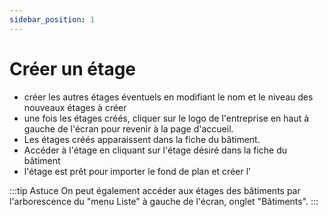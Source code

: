 ```yaml
---
sidebar_position: 1
---
```


# Créer un étage

<Youtube code="6wnzskeAskg"/>

<CreateObjectTutorial objectTypeName="floor" />

- créer les autres étages éventuels en modifiant le nom et le niveau des nouveaux étages à créer
- une fois les étages créés, cliquer sur le logo de l'entreprise en haut à gauche de l'écran pour revenir à la page d'accueil.
- Les étages créés apparaissent dans la fiche du bâtiment.
- Accéder à l'étage en cliquant sur l'étage désiré dans la fiche du bâtiment
- l'étage est prêt pour importer le fond de plan et créer l'<P code="floor:mapScale"/>

:::tip Astuce
On peut également accéder aux étages des bâtiments par l'arborescence du "menu Liste" à gauche de l'écran, onglet "Bâtiments".
:::
